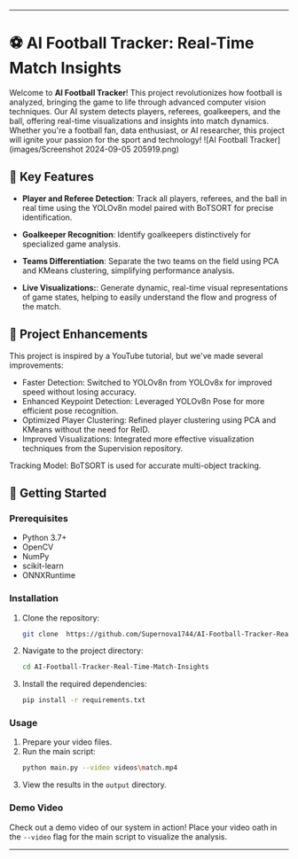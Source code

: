 
---

# ⚽ AI Football Tracker: Real-Time Match Insights

Welcome to **AI Football Tracker**! This project revolutionizes how football is analyzed, bringing the game to life through advanced computer vision techniques. Our AI system detects players, referees, goalkeepers, and the ball, offering real-time visualizations and insights into match dynamics. Whether you're a football fan, data enthusiast, or AI researcher, this project will ignite your passion for the sport and technology!
![AI Football Tracker](images/Screenshot 2024-09-05 205919.png)


## 🌟 Key Features

- **Player and Referee Detection**:  Track all players, referees, and the ball in real time using the YOLOv8n model paired with BoTSORT for precise identification.

- **Goalkeeper Recognition**:  Identify goalkeepers distinctively for specialized game analysis.

- **Teams Differentiation**: Separate the two teams on the field using PCA and KMeans clustering, simplifying performance analysis.

- **Live Visualizations:**: Generate dynamic, real-time visual representations of game states, helping to easily understand the flow and progress of the match.

## 📌 Project Enhancements

This project is inspired by a YouTube tutorial, but we've made several improvements:

- Faster Detection: Switched to YOLOv8n from YOLOv8x for improved speed without losing accuracy.
- Enhanced Keypoint Detection: Leveraged YOLOv8n Pose for more efficient pose recognition.
- Optimized Player Clustering: Refined player clustering using PCA and KMeans without the need for ReID.
- Improved Visualizations: Integrated more effective visualization techniques from the Supervision repository.

Tracking Model: BoTSORT is used for accurate multi-object tracking.
## 🚀 Getting Started

### Prerequisites

- Python 3.7+
- OpenCV
- NumPy
- scikit-learn
- ONNXRuntime

### Installation

1. Clone the repository:
   ```bash
   git clone  https://github.com/Supernova1744/AI-Football-Tracker-Real-Time-Match-Insights.git
   ```
2. Navigate to the project directory:
   ```bash
   cd AI-Football-Tracker-Real-Time-Match-Insights
   ```
3. Install the required dependencies:
   ```bash
   pip install -r requirements.txt
   ```

### Usage

1. Prepare your video files.
2. Run the main script:
   ```bash
   python main.py --video videos\match.mp4
   ```
3. View the results in the `output` directory.

### Demo Video

Check out a demo video of our system in action! Place your video oath in the `--video` flag for the main script to visualize the analysis.






---
